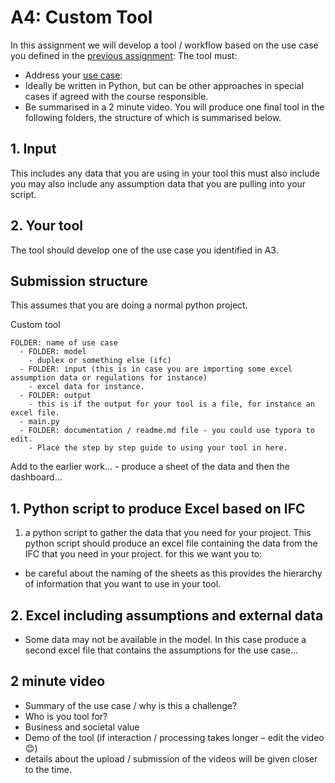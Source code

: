 # A4: Custom Tool

In this assignment we will develop a tool / workflow based on the use case you defined in the [previous assignment](https://github.com/timmcginley/41934/tree/main/A3__UseCase):
The tool must:
* Address your [use case](https://github.com/timmcginley/41934/tree/main/A3__UseCase):
* Ideally be written in Python, but can be other approaches in special cases if agreed with the course responsible.
* Be summarised in a 2 minute video.
You will produce one final tool in the following folders, the structure of which is summarised below.
## 1. Input
This includes any data that you are using in your tool this must also include you may also include any assumption data that you are pulling into your script.

## 2. Your tool
The tool should develop one of the use case you identified in A3.

## Submission structure 

This assumes that you are doing a normal python project.

Custom tool
````
FOLDER: name of use case
  - FOLDER: model
    - duplex or something else (ifc)
  - FOLDER: input (this is in case you are importing some excel assumption data or regulations for instance)
    - excel data for instance.
  - FOLDER: output
    - this is if the output for your tool is a file, for instance an excel file.
  - main.py
  - FOLDER: documentation / readme.md file - you could use typora to edit.
    - Place the step by step guide to using your tool in here.
````
Add to the earlier work… - produce a sheet of the data and then the dashboard…
## 1. Python script to produce Excel based on IFC
1. a python script to gather the data that you need for your project. This python script should produce an excel file containing the data from the IFC that you need in your project. for this we want you to:
* be careful about the naming of the sheets as this provides the hierarchy of information that you want to use in your tool.
## 2. Excel including assumptions and external data
* Some data may not be available in the model. In this case produce a second excel file that contains the assumptions for the use case...
## 2 minute video
* Summary of the use case / why is this a challenge?
* Who is you tool for?
* Business and societal value
* Demo of the tool (if interaction / processing takes longer – edit the video 😊)
* details about the upload / submission of the videos will be given closer to the time.
